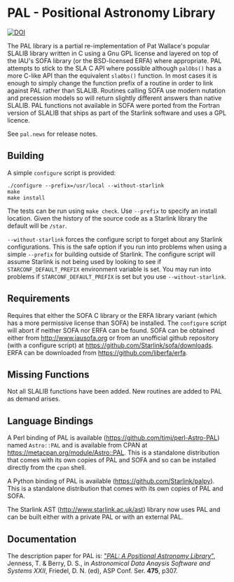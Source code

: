 PAL - Positional Astronomy Library
==================================

[![DOI](https://zenodo.org/badge/5487324.svg)](https://zenodo.org/badge/latestdoi/5487324)

The PAL library is a partial re-implementation of Pat Wallace's popular SLALIB
library written in C using a Gnu GPL license and layered on top of the IAU's
SOFA library (or the BSD-licensed ERFA) where appropriate.
PAL attempts to stick to the SLA C API where
possible although `palObs()` has a more C-like API than the equivalent
`slaObs()` function. In most cases it is enough to simply change the function
prefix of a routine in order to link against PAL rather than SLALIB. Routines
calling SOFA use modern nutation and precession models so will return slightly
different answers than native SLALIB. PAL functions not available in SOFA were
ported from the Fortran version of SLALIB that ships as part of the Starlink
software and uses a GPL licence.

See `pal.news` for release notes.

Building
--------

A simple `configure` script is provided:

    ./configure --prefix=/usr/local --without-starlink
    make
    make install

The tests can be run using `make check`. Use `--prefix` to specify an install location.
Given the history of the source code as a Starlink library the default will be `/star`.

`--without-starlink` forces the configure script to forget about any Starlink
configurations. This is the safe option if you run into problems when using
a simple `--prefix` for building outside of Starlink. The configure script
will assume Starlink is not being used by looking to see if
`STARCONF_DEFAULT_PREFIX` environment variable is set. You may run into problems if
`STARCONF_DEFAULT_PREFIX` is set but you use `--without-starlink`.

Requirements
------------

Requires that either the SOFA C library or the ERFA library variant
(which has a more permissive license than SOFA) be installed.  The
`configure` script will abort if neither SOFA nor ERFA can be
found. SOFA can be obtained either from <http://www.iausofa.org> or
from an unofficial github repository (with a configure script) at
<https://github.com/Starlink/sofa/downloads>.  ERFA can be downloaded
from <https://github.com/liberfa/erfa>.

Missing Functions
-----------------

Not all SLALIB functions have been added. New routines are added to PAL as demand arises.


Language Bindings
-----------------

A Perl binding of PAL is available (<https://github.com/timj/perl-Astro-PAL>) named `Astro::PAL`
and is available from CPAN at <https://metacpan.org/module/Astro::PAL>. This is a standalone
distribution that comes with its own copies of PAL and SOFA and so can be installed directly
from the `cpan` shell.

A Python binding of PAL is available (<https://github.com/Starlink/palpy>). This is a standalone
distribution that comes with its own copies of PAL and SOFA.

The Starlink AST (<http://www.starlink.ac.uk/ast>) library now uses PAL and can be built
either with a private PAL or with an external PAL.

Documentation
-------------

The description paper for PAL is: ["_PAL: A Positional Astronomy Library_"](http://adsabs.harvard.edu/abs/2013ASPC..475..307J),
Jenness, T. & Berry, D. S., in _Astronomical Data Anaysis Software and Systems XXII_,
Friedel, D. N. (ed), ASP Conf. Ser. **475**, p307.
